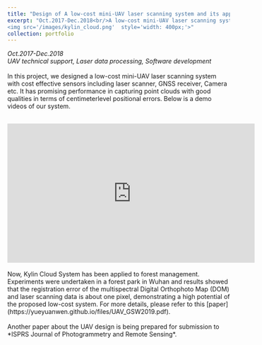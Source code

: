 ```yaml
---
title: "Design of A low-cost mini-UAV laser scanning system and its applications: Kylin Cloud System-I"
excerpt: "Oct.2017-Dec.2018<br/>A low-cost mini-UAV laser scanning system with costeffective sensors including laser scanner, GNSS receiver, Camera etc. <br/>
<img src='/images/kylin_cloud.png'  style='width: 400px;'>"
collection: portfolio
---
```

*Oct.2017-Dec.2018* <br/>
*UAV technical support, Laser data processing, Software development* <br/><br/>
In this project, we designed a low-cost mini-UAV laser scanning system with cost effective sensors including laser scanner, GNSS receiver, Camera etc. It has promising performance in capturing point clouds with good qualities in terms of centimeterlevel positional errors. Below is a demo videos of our system.<br/><br/>
<iframe width="560" height="315" src="https://www.youtube.com/embed/XF2A2Q_YMRw?rel=0&amp;showinfo=0" frameborder="0" allow="accelerometer; autoplay; encrypted-media; gyroscope; picture-in-picture" allowfullscreen></iframe><br/><br/>
Now, Kylin Cloud System has been applied to forest management. Experiments were undertaken in a forest park in Wuhan and results showed that the registration error of the multispectral Digital Orthophoto Map (DOM) and laser scanning data is about one pixel, demonstrating a high potential of the proposed low-cost
system. For more details, please refer to this [paper](https://yueyuanwen.github.io/files/UAV_GSW2019.pdf).<br/><br/>
Another paper about the UAV design is being prepared for submission to *ISPRS Journal of Photogrammetry and Remote Sensing*.

